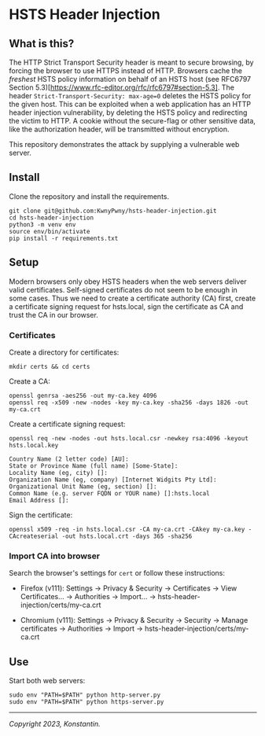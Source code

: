 # HSTS Header Injection

## What is this?
The HTTP Strict Transport Security header is meant to secure browsing, by forcing the browser to use HTTPS instead of HTTP.
Browsers cache the *freshest* HSTS policy information on behalf of an HSTS host (see RFC6797 Section 5.3)[https://www.rfc-editor.org/rfc/rfc6797#section-5.3].
The header `Strict-Transport-Security: max-age=0` deletes the HSTS policy for the given host.
This can be exploited when a web application has an HTTP header injection vulnerability, by deleting the HSTS policy and redirecting the victim to HTTP.
A cookie without the secure-flag or other sensitive data, like the authorization header, will be transmitted without encryption.

This repository demonstrates the attack by supplying a vulnerable web server.

## Install

Clone the repository and install the requirements.

```
git clone git@github.com:KwnyPwny/hsts-header-injection.git
cd hsts-header-injection
python3 -m venv env
source env/bin/activate
pip install -r requirements.txt
```

## Setup

Modern browsers only obey HSTS headers when the web servers deliver valid certificates.
Self-signed certificates do not seem to be enough in some cases.
Thus we need to create a certificate authority (CA) first, create a certificate signing request for hsts.local, sign the certificate as CA and trust the CA in our browser.

### Certificates

Create a directory for certificates:
```
mkdir certs && cd certs
```

Create a CA:
```
openssl genrsa -aes256 -out my-ca.key 4096
openssl req -x509 -new -nodes -key my-ca.key -sha256 -days 1826 -out my-ca.crt
```

Create a certificate signing request:
```
openssl req -new -nodes -out hsts.local.csr -newkey rsa:4096 -keyout hsts.local.key

Country Name (2 letter code) [AU]:
State or Province Name (full name) [Some-State]:
Locality Name (eg, city) []:
Organization Name (eg, company) [Internet Widgits Pty Ltd]:
Organizational Unit Name (eg, section) []:
Common Name (e.g. server FQDN or YOUR name) []:hsts.local
Email Address []:
```

Sign the certificate:
```
openssl x509 -req -in hsts.local.csr -CA my-ca.crt -CAkey my-ca.key -CAcreateserial -out hsts.local.crt -days 365 -sha256
```

### Import CA into browser

Search the browser's settings for `cert` or follow these instructions:

* Firefox (v111): Settings -> Privacy & Security -> Certificates -> View Certificates... -> Authorities -> Import... -> hsts-header-injection/certs/my-ca.crt

* Chromium (v111): Settings -> Privacy & Security -> Security -> Manage certificates -> Authorities -> Import -> hsts-header-injection/certs/my-ca.crt

## Use

Start both web servers:
```
sudo env "PATH=$PATH" python http-server.py
sudo env "PATH=$PATH" python https-server.py
```

----

*Copyright 2023, Konstantin.*